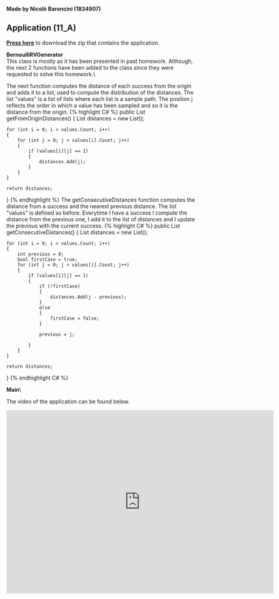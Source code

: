**Made by Nicolò Baroncini (1834907)**
## Application (11_A)
**[Press here](https://drive.google.com/file/d/1A6UO7MaP9Wd3to77-x3QmmE3_qcWIOAV/view?usp=sharing)** to download the zip that contains the application. 

**BernoulliRVGenerator**\
This class is mostly as it has been presented in past homework. Although, the next 2 functions have been added to the class since they were requested to solve this homework.\

The next function computes the distance of each success from the origin and adds it to a list, used to compute the distribution of the distances. The list "values" is a list of lists where each list is a sample path. The position j reflects the order in which a value has been sampled and so it is the distance from the origin.
{% highlight C# %}
public List<double> getFromOriginDistances()
{
    List<double> distances = new List<double>();

    for (int i = 0; i < values.Count; i++)
    {
        for (int j = 0; j < values[i].Count; j++)
        {
            if (values[i][j] == 1)
            {
                distances.Add(j);
            }
        }
    }

    return distances;
}
{% endhighlight %}
The getConsecutiveDistances function computes the distance from a success and the nearest previous distance. The list "values" is defined as before. Everytime I have a success I compute the distance from the previous one, I add it to the list of distances and I update the previous with the current success.
{% highlight C# %}
public List<double> getConsecutiveDistances()
{
    List<double> distances = new List<double>();

    for (int i = 0; i < values.Count; i++)
    {
        int previous = 0;
        bool firstCase = true;
        for (int j = 0; j < values[i].Count; j++)
        {
            if (values[i][j] == 1)
            {
                if (!firstCase)
                {
                    distances.Add(j - previous);
                }
                else
                {
                    firstCase = false;
                }

                previous = j;

            }
        }
    }

    return distances;
}
{% endhighlight C# %}

**Main**\


The video of the application can be found below.
<iframe src="https://user-images.githubusercontent.com/78324346/142034939-dcd618e0-83ec-493a-ac40-28b27aa48090.mp4" width="700" height="480" frameborder="0" allowfullscreen=""> </iframe>
